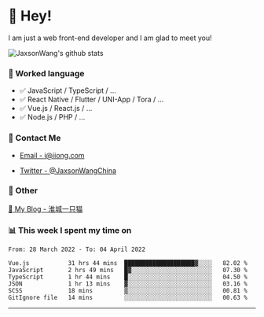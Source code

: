 # 👋 Hey!

I am just a web front-end developer and I am glad to meet you!

![JaxsonWang's github stats](https://github-readme-stats.vercel.app/api?username=JaxsonWang&&show_icons=true&&title_color=1abc9c&&icon_color=1abc9c)


### 📝 Worked language

- ✅ JavaScript / TypeScript / ...
- ✅ React Native / Flutter / UNI-App / Tora / ...
- ✅ Vue.js / React.js / ...
- ✅ Node.js / PHP / ...

### 📮 Contact Me

- [Email - i@iiong.com](mailto:i@iiong.com)

- [Twitter - @JaxsonWangChina](https://twitter.com/JaxsonWangChina)

### 🤪 Other

[📌 My Blog - 淮城一只猫](https://iiong.com)

### 📊 This week I spent my time on

<!--START_SECTION:waka-->

```text
From: 28 March 2022 - To: 04 April 2022

Vue.js           31 hrs 44 mins  ████████████████████▓░░░░   82.02 %
JavaScript       2 hrs 49 mins   █▓░░░░░░░░░░░░░░░░░░░░░░░   07.30 %
TypeScript       1 hr 44 mins    █░░░░░░░░░░░░░░░░░░░░░░░░   04.50 %
JSON             1 hr 13 mins    ▓░░░░░░░░░░░░░░░░░░░░░░░░   03.16 %
SCSS             18 mins         ▒░░░░░░░░░░░░░░░░░░░░░░░░   00.81 %
GitIgnore file   14 mins         ░░░░░░░░░░░░░░░░░░░░░░░░░   00.63 %
```

<!--END_SECTION:waka-->

---
